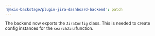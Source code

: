 ```yaml
---
'@axis-backstage/plugin-jira-dashboard-backend': patch
---
```


The backend now exports the `JiraConfig` class. This is needed to create config
instances for the `searchJira`function.
